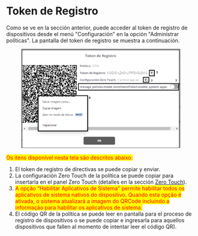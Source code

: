 # Token de Registro

Como se ve en la sección anterior, puede acceder al token de registro de dispositivos desde el menú "Configuración" en la opción "Administrar políticas". La pantalla del token de registro se muestra a continuación.

<figure><img src="../../.gitbook/assets/Captura de tela 2024-03-12 153748.png" alt=""><figcaption></figcaption></figure>

<mark style="color:red;">Os itens disponível nesta tela são descritos abaixo:</mark>&#x20;

1. El token de registro de directivas se puede copiar y enviar.
2. La configuración Zero Touch de la política se puede copiar para insertarla en el panel Zero Touch (detalles en la sección [Zero Touch](../../zero-touch.md)).
3. <mark style="color:red;">A opção “Habilitar Aplicativos de Sistema" permite habilitar todos os aplicativos de sistema nativos do dispositivo.  Quando esta opção é ativada, o sistema atualizará a imagem do QRCode incluindo a informação para habilitar os aplicativos de sistema.</mark>
4. El código QR de la política se puede leer en pantalla para el proceso de registro de dispositivos o se puede copiar e ingresarla para aquellos dispositivos que fallen al momento de intentar leer el código QR).
